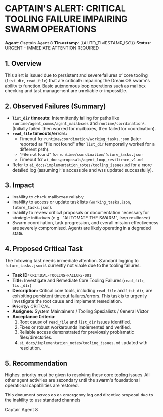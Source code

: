 # CAPTAIN'S ALERT: CRITICAL TOOLING FAILURE IMPAIRING SWARM OPERATIONS

**Agent:** Captain Agent 8
**Timestamp:** {{AUTO_TIMESTAMP_ISO}}
**Status:** URGENT - IMMEDIATE ATTENTION REQUIRED

## 1. Overview

This alert is issued due to persistent and severe failures of core tooling (`list_dir`, `read_file`) that are critically impairing the Dream.OS swarm's ability to function. Basic autonomous loop operations such as mailbox checking and task management are unreliable or impossible.

## 2. Observed Failures (Summary)

*   **`list_dir` timeouts:** Intermittently failing for paths like `runtime/agent_comms/agent_mailboxes` and `runtime/coordination/`. (Initially failed, then worked for mailboxes, then failed for coordination).
*   **`read_file` timeouts/errors:**
    *   Timeout for `runtime/coordination/working_tasks.json` (later reported as "file not found" after `list_dir` temporarily worked for a different path).
    *   "File not found" for `runtime/coordination/future_tasks.json`.
    *   Timeout for `ai_docs/proposals/agent_loop_resilience_v1.md`.
*   Refer to `ai_docs/implementation_notes/tooling_issues.md` for a more detailed log (assuming it's accessible and was updated successfully).

## 3. Impact

*   Inability to check mailboxes reliably.
*   Inability to access or update task lists (`working_tasks.json`, `future_tasks.json`).
*   Inability to review critical proposals or documentation necessary for strategic initiatives (e.g., "AUTOMATE THE SWARM", loop resilience).
*   Swarm coordination, task progression, and overall mission effectiveness are severely compromised. Agents are likely operating in a degraded state.

## 4. Proposed Critical Task

The following task needs immediate attention. Standard logging to `future_tasks.json` is currently not viable due to the tooling failures.

*   **Task ID:** `CRITICAL-TOOLING-FAILURE-001`
*   **Title:** Investigate and Remediate Core Tooling Failures (`read_file`, `list_dir`)
*   **Description:** Critical core tools, including `read_file` and `list_dir`, are exhibiting persistent timeout failures/errors. This task is to urgently investigate the root cause and implement remediation.
*   **Priority:** CRITICAL
*   **Assignee:** System Maintainers / Tooling Specialists / General Victor
*   **Acceptance Criteria:**
    1.  Root cause of `read_file` and `list_dir` issues identified.
    2.  Fixes or robust workarounds implemented and verified.
    3.  Reliable access demonstrated for previously problematic files/directories.
    4.  `ai_docs/implementation_notes/tooling_issues.md` updated with resolution.

## 5. Recommendation

Highest priority must be given to resolving these core tooling issues. All other agent activities are secondary until the swarm's foundational operational capabilities are restored.

This document serves as an emergency log and directive proposal due to the inability to use standard channels.

Captain Agent 8 